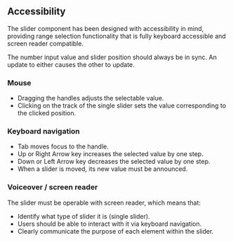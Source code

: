 ## Accessibility

The slider component has been designed with accessibility in mind, providing range selection functionality that is fully keyboard accessible and screen reader compatible.

The number input value and slider position should always be in sync. An update to either causes the other to update.

### Mouse

- Dragging the handles adjusts the selectable value.
- Clicking on the track of the single slider sets the value corresponding to the clicked position.

### Keyboard navigation

- Tab moves focus to the handle.
- Up or Right Arrow key increases the selected value by one step.
- Down or Left Arrow key decreases the selected value by one step.
- When a slider is moved, its new value must be announced.

### Voiceover / screen reader

The slider must be operable with screen reader, which means that:
- Identify what type of slider it is (single slider).
- Users should be able to interact with it via keyboard navigation.
- Clearly communicate the purpose of each element within the slider.

